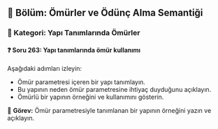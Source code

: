 ## 📘 Bölüm: Ömürler ve Ödünç Alma Semantiği  
### 🔹 Kategori: Yapı Tanımlarında Ömürler  
#### ❓ Soru 263: Yapı tanımlarında ömür kullanımı

Aşağıdaki adımları izleyin:

- Ömür parametresi içeren bir yapı tanımlayın.
- Bu yapının neden ömür parametresine ihtiyaç duyduğunu açıklayın.
- Ömürlü bir yapının örneğini ve kullanımını gösterin.

🔧 **Görev:** Ömür parametresiyle tanımlanan bir yapının örneğini yazın ve açıklayın.
